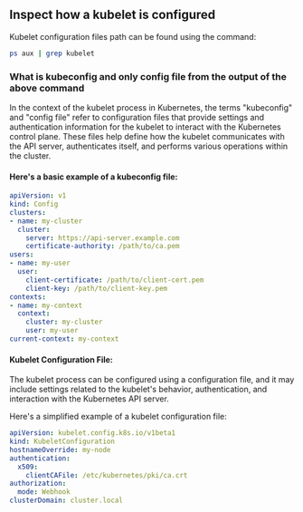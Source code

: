 ## Inspect how a kubelet is configured 

Kubelet configuration files path can be found using the command:

```bash
ps aux | grep kubelet
```

### What is kubeconfig and only config file from the output of the above command

In the context of the kubelet process in Kubernetes, the terms "kubeconfig" and "config file" refer to configuration files that provide settings 
and authentication information for the kubelet to interact with the Kubernetes control plane. These files help define how the kubelet communicates 
with the API server, authenticates itself, and performs various operations within the cluster.

#### Here's a basic example of a kubeconfig file:

```yaml
apiVersion: v1
kind: Config
clusters:
- name: my-cluster
  cluster:
    server: https://api-server.example.com
    certificate-authority: /path/to/ca.pem
users:
- name: my-user
  user:
    client-certificate: /path/to/client-cert.pem
    client-key: /path/to/client-key.pem
contexts:
- name: my-context
  context:
    cluster: my-cluster
    user: my-user
current-context: my-context
```

#### Kubelet Configuration File:
The kubelet process can be configured using a configuration file, and it may include settings related to the kubelet's behavior, authentication, and interaction with the Kubernetes API server.

Here's a simplified example of a kubelet configuration file:

```yaml
apiVersion: kubelet.config.k8s.io/v1beta1
kind: KubeletConfiguration
hostnameOverride: my-node
authentication:
  x509:
    clientCAFile: /etc/kubernetes/pki/ca.crt
authorization:
  mode: Webhook
clusterDomain: cluster.local
```









